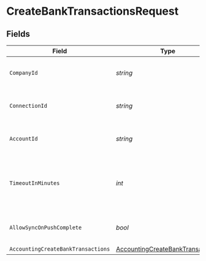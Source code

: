 # CreateBankTransactionsRequest


## Fields

| Field                                                                                           | Type                                                                                            | Required                                                                                        | Description                                                                                     | Example                                                                                         |
| ----------------------------------------------------------------------------------------------- | ----------------------------------------------------------------------------------------------- | ----------------------------------------------------------------------------------------------- | ----------------------------------------------------------------------------------------------- | ----------------------------------------------------------------------------------------------- |
| `CompanyId`                                                                                     | *string*                                                                                        | :heavy_check_mark:                                                                              | Unique identifier for a company.                                                                | 8a210b68-6988-11ed-a1eb-0242ac120002                                                            |
| `ConnectionId`                                                                                  | *string*                                                                                        | :heavy_check_mark:                                                                              | Unique identifier for a connection.                                                             | 2e9d2c44-f675-40ba-8049-353bfcb5e171                                                            |
| `AccountId`                                                                                     | *string*                                                                                        | :heavy_check_mark:                                                                              | Unique identifier for an account.                                                               | 13d946f0-c5d5-42bc-b092-97ece17923ab                                                            |
| `TimeoutInMinutes`                                                                              | *int*                                                                                           | :heavy_minus_sign:                                                                              | Time limit for the push operation to complete before it is timed out.                           |                                                                                                 |
| `AllowSyncOnPushComplete`                                                                       | *bool*                                                                                          | :heavy_minus_sign:                                                                              | Allow a sync upon push completion.                                                              |                                                                                                 |
| `AccountingCreateBankTransactions`                                                              | [AccountingCreateBankTransactions](../../Models/Components/AccountingCreateBankTransactions.md) | :heavy_minus_sign:                                                                              | N/A                                                                                             |                                                                                                 |